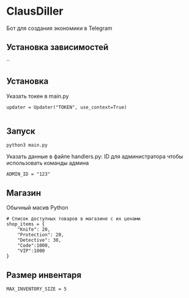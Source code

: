 # ClausDiller
Бот для создания экономики в Telegram 
## Установка зависимостей
``
## Установка
Указать токен в main.py
```(python)
updater = Updater("TOKEN", use_context=True)
    
```
## Запуск 
```(python)
python3 main.py
```
Указать данные в файле handlers.py:
ID для администратора чтобы использовать команды админа
```(python)
ADMIN_ID = "123"
```


## Магазин
Обычный масив Python

```(python)
# Список доступных товаров в магазине с их ценами
shop_items = {
    "Knife": 20,
    "Protection": 20,
    "Detective": 30,
    "Code":1000,
    "VIP":1000
}
```
## Размер инвентаря
```(python)
MAX_INVENTORY_SIZE = 5
```

